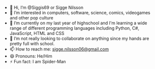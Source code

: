 - 👋 Hi, I’m @Siggis69 or Sigge Nilsson
- 👀 I’m interested in computers, software, science, comics, videogames and other pop culture
- 🌱 I’m currently on my last year of highschool and I'm learning a wide range of different programming languages including Python, C#, JavaScript, HTML and CSS
- 💞️ I’m not really looking to collaborate on anything since my hands are pretty full with school.
- 📫 How to reach me: sigge.nilsson06@gmail.com
- 😄 Pronouns: He/Him
- ⚡ Fun fact: I am Spider-Man

<!---
Siggis69/Siggis69 is a ✨ special ✨ repository because its `README.md` (this file) appears on your GitHub profile.
You can click the Preview link to take a look at your changes.
--->
